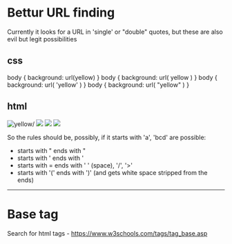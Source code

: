 # Bettur URL finding

Currently it looks for a URL in 'single' or "double" quotes, but these are also evil but legit possibilities

## css

  body { background: url(yellow) }
  body { background: url( yellow ) }
  body { background: url( 'yellow' ) }
  body { background: url( "yellow" ) }

## html

  <img src=yellow alt=yellow/>
  <img src=yellow>
  <img src=yellow/>
  <img ok src=yellow/>


So the rules should be, possibly, if it starts with 'a', 'bcd' are possible:

 * starts with " ends with "
 * starts with ' ends with '
 * starts with = ends with ' ' (space), '/', '>'
 * starts with '(' ends with ')' (and gets white space stripped from the ends)

-----

# Base tag

Search for <base> html tags - https://www.w3schools.com/tags/tag_base.asp
